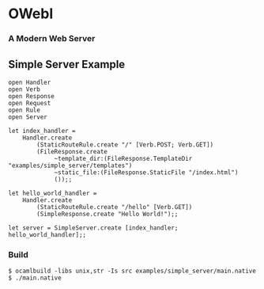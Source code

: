 # OWebl
### A Modern Web Server

## Simple Server Example

    open Handler
    open Verb
    open Response
    open Request
    open Rule
    open Server

    let index_handler =
        Handler.create
            (StaticRouteRule.create "/" [Verb.POST; Verb.GET])
            (FileResponse.create
                 ~template_dir:(FileResponse.TemplateDir "examples/simple_server/templates")
                 ~static_file:(FileResponse.StaticFile "/index.html")
                 ());;

    let hello_world_handler =
        Handler.create
            (StaticRouteRule.create "/hello" [Verb.GET])
            (SimpleResponse.create "Hello World!");;

    let server = SimpleServer.create [index_handler; hello_world_handler];;

### Build

    $ ocamlbuild -libs unix,str -Is src examples/simple_server/main.native
    $ ./main.native
